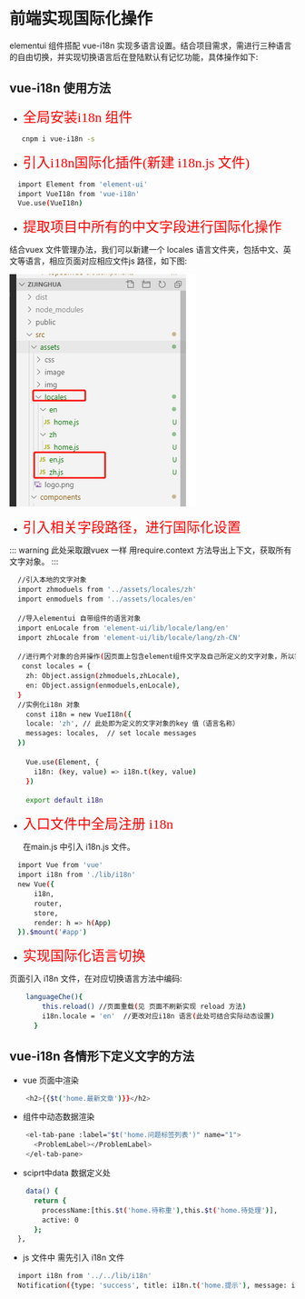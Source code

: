 # 前端实现国际化操作
elementui 组件搭配 vue-i18n 实现多语言设置。结合项目需求，需进行三种语言的自由切换，并实现切换语言后在登陆默认有记忆功能，具体操作如下:
##  vue-i18n 使用方法
- <font face="黑体" color= red  size= 5>全局安装i18n 组件</font> 
```sh
   cnpm i vue-i18n -s
```
- <font face="黑体" color= red  size= 5>引入i18n国际化插件(新建 i18n.js  文件)</font> 
```sh
  import Element from 'element-ui'
  import VueI18n from 'vue-i18n'
  Vue.use(VueI18n)
```
- <font face="黑体" color= red  size= 5>提取项目中所有的中文字段进行国际化操作</font> 

结合vuex 文件管理办法，我们可以新建一个 locales 语言文件夹，包括中文、英文等语言，相应页面对应相应文件js 路径，如下图:

![solar](../../.vuepress/public/img/i18n1.png)

- <font face="黑体" color= red  size= 5>引入相关字段路径，进行国际化设置</font>

::: warning
  此处采取跟vuex 一样 用require.context 方法导出上下文，获取所有文字对象。
:::

```sh
  //引入本地的文字对象
  import zhmoduels from '../assets/locales/zh'
  import enmoduels from '../assets/locales/en'

  //导入elementui 自带组件的语言对象
  import enLocale from 'element-ui/lib/locale/lang/en'
  import zhLocale from 'element-ui/lib/locale/lang/zh-CN'

  //进行两个对象的合并操作(因页面上包含element组件文字及自己所定义的文字对象，所以需要进行合并操作)
   const locales = {
    zh: Object.assign(zhmoduels,zhLocale),
    en: Object.assign(enmoduels,enLocale),
  }
  //实例化i18n 对象
    const i18n = new VueI18n({
    locale: 'zh', // 此处即为定义的文字对象的key 值（语言名称）
    messages: locales,  // set locale messages
  })

    Vue.use(Element, {
      i18n: (key, value) => i18n.t(key, value)
    })

    export default i18n

``` 

- <font face="黑体" color= red  size= 5>入口文件中全局注册 i18n</font>

  在main.js  中引入 i18n.js 文件。
```sh
  import Vue from 'vue'
  import i18n from './lib/i18n'
  new Vue({
      i18n,
      router,
      store,
      render: h => h(App)
  }).$mount('#app')

```
- <font face="黑体" color= red  size= 5>实现国际化语言切换</font>

页面引入 i18n  文件，在对应切换语言方法中编码:

```sh
    languageChe(){
        this.reload() //页面重载(见 页面不刷新实现 reload 方法)
        i18n.locale = 'en'  //更改对应i18n 语言(此处可结合实际动态设置)
      }
```
##  vue-i18n 各情形下定义文字的方法
- vue 页面中渲染
```sh
    <h2>{{$t('home.最新文章')}}</h2>
```
- 组件中动态数据渲染
```sh
    <el-tab-pane :label="$t('home.问题标签列表')" name="1">
      <ProblemLabel></ProblemLabel>
    </el-tab-pane>
```
- sciprt中data 数据定义处
```sh
    data() {
      return {
        processName:[this.$t('home.待称重'),this.$t('home.待处理')],
        active: 0
      };
  },
```
- js 文件中
需先引入 i18n 文件
```sh
  import i18n from '../../lib/i18n'
  Notification({type: 'success', title: i18n.t('home.提示'), message: i18n.t('home.成功')})
```
